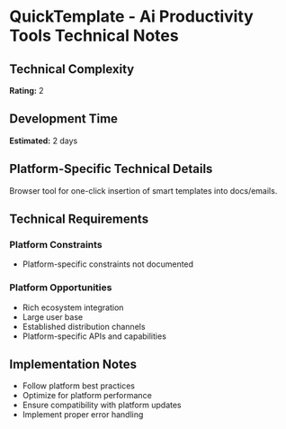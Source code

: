 # QuickTemplate - Ai Productivity Tools Technical Notes

## Technical Complexity
**Rating:** 2

## Development Time
**Estimated:** 2 days

## Platform-Specific Technical Details
Browser tool for one-click insertion of smart templates into docs/emails.

## Technical Requirements

### Platform Constraints
- Platform-specific constraints not documented

### Platform Opportunities
- Rich ecosystem integration
- Large user base
- Established distribution channels
- Platform-specific APIs and capabilities

## Implementation Notes
- Follow platform best practices
- Optimize for platform performance
- Ensure compatibility with platform updates
- Implement proper error handling
